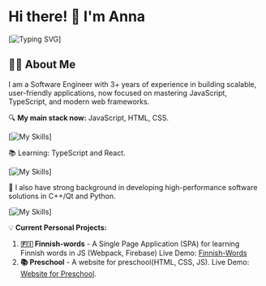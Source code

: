   
# Hi there! 👋 I'm Anna
[![Typing SVG](https://readme-typing-svg.demolab.com?font=Fira+Code&size=18&pause=1000&color=31A9FB&width=435&lines=Software+Engineer+%2F+Frontend+Developer)]

## 👩‍💻 About Me

I am a Software Engineer with 3+ years of experience in building scalable, user-friendly applications, now focused on mastering JavaScript, TypeScript, and modern web frameworks.

🔍 **My main stack now:** JavaScript, HTML, CSS.

[![My Skills](https://skillicons.dev/icons?i=js,html,css,npm,webpack,firebase,figma,git,github,gitlab)]

📚 Learning: TypeScript and React.

[![My Skills](https://skillicons.dev/icons?i=ts,react,redux)]

🌱 I also have strong background in developing high-performance software solutions in C++/Qt and Python. 

[![My Skills](https://skillicons.dev/icons?i=py,selenium,sqlite,cpp,c,cmake,qt)]

💡 **Current Personal Projects:**

1. **🇫🇮 Finnish-words** - A Single Page Application (SPA) for learning Finnish words in JS (Webpack, Firebase) Live Demo: [Finnish-Words](https://finnishlearn-f9b97.web.app)
2. **📚 Preschool** - A website for preschool(HTML, CSS, JS). Live Demo: [Website for Preschool](https://anna9991.github.io/Preschool/).
